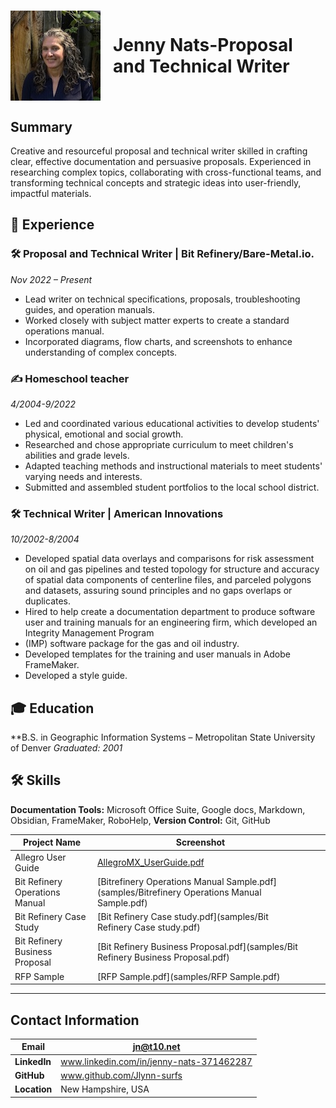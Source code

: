 
<h1 style="display: flex; align-items: center;">
    <img src="Cropped_image2.jpeg" alt="Image" width="150" style="margin-right: 20px;">
    Jenny Nats-Proposal and Technical Writer
</h1>

## Summary
Creative and resourceful proposal and technical writer skilled in crafting clear, effective documentation and persuasive proposals. Experienced in researching complex topics, collaborating with cross-functional teams, and transforming technical concepts and strategic ideas into user-friendly, impactful materials.

## 💼 Experience
### 🛠 Proposal and Technical Writer | Bit Refinery/Bare-Metal.io.
*Nov 2022 – Present*
- Lead writer on technical specifications, proposals, troubleshooting guides, and operation manuals.
- Worked closely with subject matter experts to create a standard operations manual.
- Incorporated diagrams, flow charts, and screenshots to enhance understanding of complex concepts.
### ✍️ Homeschool teacher
*4/2004-9/2022*
- Led and coordinated various educational activities to develop students' physical, emotional and social growth.
- Researched and chose appropriate curriculum to meet children's abilities and grade levels.
- Adapted teaching methods and instructional materials to meet students' varying needs and interests.
- Submitted and assembled student portfolios to the local school district.
### 🛠 Technical Writer | American Innovations
*10/2002-8/2004*
- Developed spatial data overlays and comparisons for risk assessment on oil and gas pipelines and tested topology for structure and accuracy of spatial data components of centerline files, and parceled polygons and datasets, assuring sound principles and no gaps overlaps or duplicates.
- Hired to help create a documentation department to produce software user and training manuals for an engineering firm, which developed an Integrity Management Program
- (IMP) software package for the gas and oil industry.
- Developed templates for the training and user manuals in Adobe FrameMaker.
- Developed a style guide.
## 🎓 Education
**B.S. in Geographic Information Systems – Metropolitan State University of Denver *Graduated: 2001*
## 🛠 Skills
**Documentation Tools:** Microsoft Office Suite, Google docs, Markdown, Obsidian,  FrameMaker, RoboHelp,
**Version Control:** Git, GitHub 

| Project Name                   | Screenshot                                   |     |     |
| ------------------------------ | -------------------------------------------- | --- | --- |
| Allegro User Guide             | [AllegroMX_UserGuide.pdf](samples/AllegroMX_UserGuide.pdf)                  |     |     |
| Bit Refinery Operations Manual | [Bitrefinery Operations Manual Sample.pdf](samples/Bitrefinery Operations Manual Sample.pdf) |     |     |
| Bit Refinery Case Study        | [Bit Refinery Case study.pdf](samples/Bit Refinery Case study.pdf)             |     |     |
| Bit Refinery Business Proposal | [Bit Refinery Business Proposal.pdf](samples/Bit Refinery Business Proposal.pdf)      |     |     |
| RFP Sample                     | [RFP Sample.pdf](samples/RFP Sample.pdf)                          |     |     |

---
## Contact Information

| **Email**    | jn@t10.net                               |
| ------------ | ---------------------------------------- |
| **LinkedIn** | www.linkedin.com/in/jenny-nats-371462287 |
| **GitHub**   | www.github.com/Jlynn-surfs               |
| **Location** | New Hampshire, USA                       |


